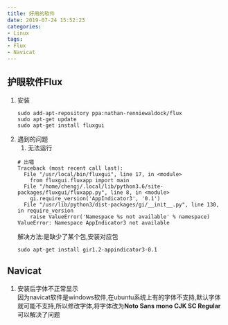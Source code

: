 ```yaml
---
title: 好用的软件
date: 2019-07-24 15:52:23
categories:
- Linux
tags:
- Flux
- Navicat
---
```

## 护眼软件Flux  
1. 安装  
    ```
    sudo add-apt-repository ppa:nathan-renniewaldock/flux
    sudo apt-get update
    sudo apt-get install fluxgui
    ```
2. 遇到的问题  
    1. 无法运行
    ```
    # 出错
    Traceback (most recent call last):
      File "/usr/local/bin/fluxgui", line 17, in <module>
        from fluxgui.fluxapp import main
      File "/home/chengj/.local/lib/python3.6/site-packages/fluxgui/fluxapp.py", line 8, in <module>
        gi.require_version('AppIndicator3', '0.1')
      File "/usr/lib/python3/dist-packages/gi/__init__.py", line 130, in require_version
        raise ValueError('Namespace %s not available' % namespace)
    ValueError: Namespace AppIndicator3 not available
    ```
    解决方法:是缺少了某个包,安装对应包
    ```
    sudo apt-get install gir1.2-appindicator3-0.1
    ```

## Navicat  
1. 安装后字体不正常显示  
    因为navicat软件是windows软件,在ubuntu系统上有的字体不支持,默认字体就可能不支持,所以修改字体,将字体改为**Noto Sans mono CJK SC Regular**可以解决了问题